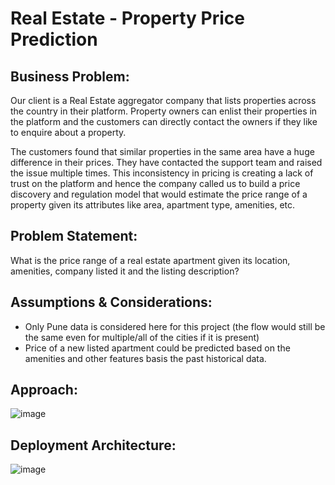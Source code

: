 
# Real Estate - Property Price Prediction

## Business Problem:
Our client is a Real Estate aggregator company that lists properties across the country in their platform. Property owners can enlist their properties in the platform and the customers can directly contact the owners if they like to enquire about a property.

The customers found that similar properties in the same area have a huge difference in their prices. They have contacted the support team and raised the issue multiple times.
This inconsistency in pricing is creating a lack of trust on the platform and hence the company called us to build a price discovery and regulation model that would estimate the price range of a property given its attributes like area, apartment type, amenities, etc.

## Problem Statement:
What is the price range of a real estate apartment given its location, amenities, company listed it and the listing description?

## Assumptions & Considerations:
* Only Pune data is considered here for this project (the flow would still be the same even for multiple/all of the cities if it is present)
* Price of a new listed apartment could be predicted based on the amenities and other features basis the past historical data.

## Approach:
![image](https://user-images.githubusercontent.com/59790611/179153416-8a3ac2ee-f019-4f7a-bb32-4c6b09d1be6e.png)

## Deployment Architecture:
![image](https://user-images.githubusercontent.com/59790611/179153761-52204060-2922-485d-9c20-bb5616e4497f.png)
